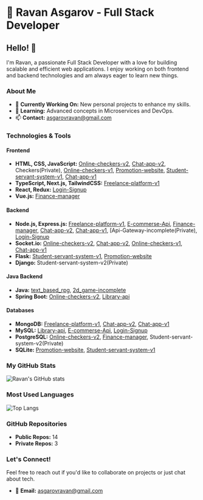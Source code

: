 # 🚀 Ravan Asgarov - Full Stack Developer

## Hello! 👋

I'm Ravan, a passionate Full Stack Developer with a love for building scalable and efficient web applications. I enjoy working on both frontend and backend technologies and am always eager to learn new things.

### About Me

- 💼 **Currently Working On:** New personal projects to enhance my skills.
- 🌱 **Learning:** Advanced concepts in Microservices and DevOps.
- 📫 **Contact:** [asgarovravan@gmail.com](mailto:asgarovravan@gmail.com)

### Technologies & Tools

#### Frontend
- **HTML, CSS, JavaScript:** [Online-checkers-v2](https://github.com/21Ravan12/Online-checkers-v2), [Chat-app-v2](https://github.com/21Ravan12/Chat-app-v2), Checkers(Private), [Online-checkers-v1](https://github.com/21Ravan12/Online-checkers-v1), [Promotion-website](https://github.com/21Ravan12/Promotion-website), [Student-servant-system-v1](https://github.com/21Ravan12/Student-servant-system-v1), [Chat-app-v1](https://github.com/21Ravan12/Chat-app-v1)
- **TypeScript, Next.js, TailwindCSS:** [Freelance-platform-v1](https://github.com/21Ravan12/Freelance-platform-v1)
- **React, Redux:** [Login-Signup](https://github.com/21Ravan12/Login-signup)
- **Vue.js:** [Finance-manager](https://github.com/21Ravan12/Finance-manager)

#### Backend
- **Node.js, Express.js:** [Freelance-platform-v1](https://github.com/21Ravan12/Freelance-platform-v1), [E-commerse-Api](https://github.com/21Ravan12/E-commerse-Api), [Finance-manager](https://github.com/21Ravan12/Finance-manager), [Chat-app-v2](https://github.com/21Ravan12/Chat-app-v2), [Chat-app-v1](https://github.com/21Ravan12/Chat-app-v1), [Api-Gateway-incomplete(Private), [Login-Signup](https://github.com/21Ravan12/Login-signup)
- **Socket.io:** [Online-checkers-v2](https://github.com/21Ravan12/Online-checkers-v2), [Chat-app-v2](https://github.com/21Ravan12/Chat-app-v2), [Online-checkers-v1](https://github.com/21Ravan12/Online-checkers-v1), [Chat-app-v1](https://github.com/21Ravan12/Chat-app-v1)
- **Flask:** [Student-servant-system-v1](https://github.com/21Ravan12/Student-servant-system-v1), [Promotion-website](https://github.com/21Ravan12/Promotion-website)
- **Django:** Student-servant-system-v2(Private)

#### Java Backend
- **Java:** [text_based_rpg](https://github.com/21Ravan12/text_based_rpg), [2d_game-incomplete](https://github.com/21Ravan12/2d_game-incomplete)
- **Spring Boot:** [Online-checkers-v2](https://github.com/21Ravan12/Online-checkers-v2), [Library-api](https://github.com/21Ravan12/Library-api)

#### Databases
- **MongoDB:** [Freelance-platform-v1](https://github.com/21Ravan12/Freelance-platform-v1), [Chat-app-v2](https://github.com/21Ravan12/Chat-app-v2), [Chat-app-v1](https://github.com/21Ravan12/Chat-app-v1)
- **MySQL:** [Library-api](https://github.com/21Ravan12/Library-api), [E-commerse-Api](https://github.com/21Ravan12/E-commerse-Api), [Login-Signup](https://github.com/21Ravan12/Login-signup)
- **PostgreSQL:** [Online-checkers-v2](https://github.com/21Ravan12/Online-checkers-v2), [Finance-manager](https://github.com/21Ravan12/Finance-manager), Student-servant-system-v2(Private)
- **SQLite:** [Promotion-website](https://github.com/21Ravan12/Promotion-website), [Student-servant-system-v1](https://github.com/21Ravan12/Student-servant-system-v1)

### My GitHub Stats

![Ravan's GitHub stats](https://github-readme-stats.vercel.app/api?username=21Ravan12&show_icons=true&theme=radical)

### Most Used Languages

![Top Langs](https://github-readme-stats.vercel.app/api/top-langs/?username=21Ravan12&layout=compact&theme=radical)

### GitHub Repositories

- **Public Repos:** 14
- **Private Repos:** 3

### Let's Connect!

Feel free to reach out if you'd like to collaborate on projects or just chat about tech.

- 📧 **Email:** [asgarovravan@gmail.com](mailto:asgarovravan@gmail.com)
